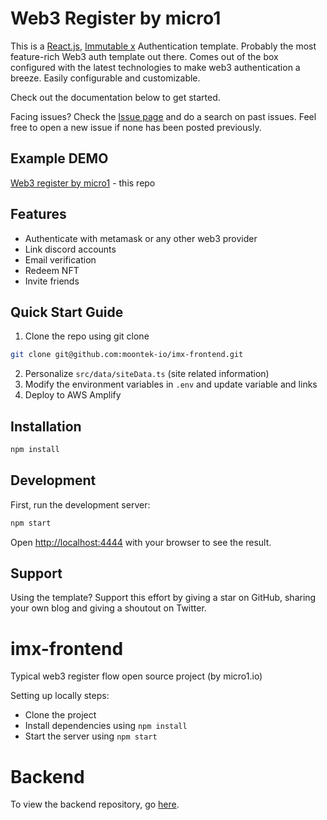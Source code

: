 # Web3 Register by micro1

This is a [React.js](https://reactjs.org/), [Immutable x](https://docs.x.immutable.com/) Authentication template. Probably the most feature-rich Web3 auth template out there. Comes out of the box configured with the latest technologies to make web3 authentication a breeze. Easily configurable and customizable. 

Check out the documentation below to get started.

Facing issues? Check the [Issue page](https://github.com/moontek-io/imx-frontend/issues) and do a search on past issues. Feel free to open a new issue if none has been posted previously.

## Example DEMO
[Web3 register by micro1](https://main.d2ssv8x9s1j8bf.amplifyapp.com/) - this repo

## Features
- Authenticate with metamask or any other web3 provider
- Link discord accounts
- Email verification 
- Redeem NFT 
- Invite friends

## Quick Start Guide

1. Clone the repo using git clone
```bash
git clone git@github.com:moontek-io/imx-frontend.git
```
2. Personalize `src/data/siteData.ts` (site related information)
3. Modify the environment variables in `.env` and update variable and links
4. Deploy to AWS Amplify

## Installation

```bash
npm install
```

## Development

First, run the development server:

```bash
npm start
```

Open [http://localhost:4444](http://localhost:4444) with your browser to see the result.

## Support

Using the template? Support this effort by giving a star on GitHub, sharing your own blog and giving a shoutout on Twitter.

# imx-frontend
Typical web3 register flow open source project (by  micro1.io)

Setting up locally steps: 
- Clone the project
- Install dependencies using `npm install`
- Start the server using `npm start`
# Backend
To view the backend repository, go [here](https://github.com/moontek-io/web3-register-backend).
